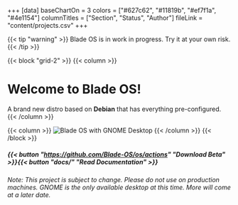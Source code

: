 +++
[data]
baseChartOn = 3
colors = ["#627c62", "#11819b", "#ef7f1a", "#4e1154"]
columnTitles = ["Section", "Status", "Author"]
fileLink = "content/projects.csv"
+++

{{< tip "warning" >}} Blade OS is in work in progress. Try it at your own risk. {{< /tip >}}

{{< block "grid-2" >}}
{{< column >}}

# Welcome to **Blade OS**!

A brand new distro based on **Debian** that has everything pre-configured.
{{< /column >}}

{{< column >}}
![Blade OS with GNOME Desktop](/images/docs/gnome-desktop.png)
{{< /column >}}
{{< /block >}}

##### {{< button "https://github.com/Blade-OS/os/actions" "Download Beta" >}}{{< button "docs/" "Read Documentation" >}}
*Note: This project is subject to change. Please do not use on production machines. GNOME is the only available desktop at this time. More will come at a later date.*